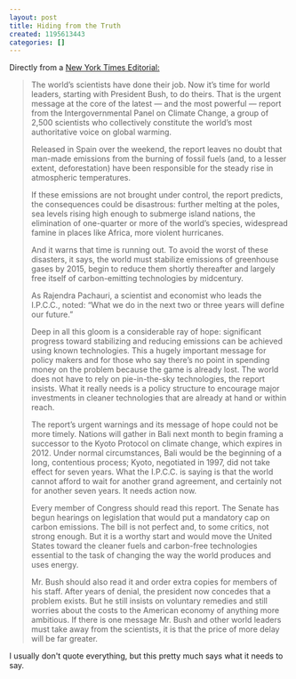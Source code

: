 ```yaml
---
layout: post
title: Hiding from the Truth
created: 1195613443
categories: []
---
```

Directly from a [New York Times Editorial:](http://www.nytimes.com/2007/11/20/opinion/20tue1.html)
<blockquote>The world’s scientists have done their job. Now it’s time for world leaders, starting with President Bush, to do theirs. That is the urgent message at the core of the latest — and the most powerful — report from the Intergovernmental Panel on Climate Change, a group of 2,500 scientists who collectively constitute the world’s most authoritative voice on global warming.

Released in Spain over the weekend, the report leaves no doubt that man-made emissions from the burning of fossil fuels (and, to a lesser extent, deforestation) have been responsible for the steady rise in atmospheric temperatures.

If these emissions are not brought under control, the report predicts, the consequences could be disastrous: further melting at the poles, sea levels rising high enough to submerge island nations, the elimination of one-quarter or more of the world’s species, widespread famine in places like Africa, more violent hurricanes.

And it warns that time is running out. To avoid the worst of these disasters, it says, the world must stabilize emissions of greenhouse gases by 2015, begin to reduce them shortly thereafter and largely free itself of carbon-emitting technologies by midcentury.

As Rajendra Pachauri, a scientist and economist who leads the I.P.C.C., noted: “What we do in the next two or three years will define our future.”

Deep in all this gloom is a considerable ray of hope: significant progress toward stabilizing and reducing emissions can be achieved using known technologies. This a hugely important message for policy makers and for those who say there’s no point in spending money on the problem because the game is already lost. The world does not have to rely on pie-in-the-sky technologies, the report insists. What it really needs is a policy structure to encourage major investments in cleaner technologies that are already at hand or within reach.

The report’s urgent warnings and its message of hope could not be more timely. Nations will gather in Bali next month to begin framing a successor to the Kyoto Protocol on climate change, which expires in 2012. Under normal circumstances, Bali would be the beginning of a long, contentious process; Kyoto, negotiated in 1997, did not take effect for seven years. What the I.P.C.C. is saying is that the world cannot afford to wait for another grand agreement, and certainly not for another seven years. It needs action now.

Every member of Congress should read this report. The Senate has begun hearings on legislation that would put a mandatory cap on carbon emissions. The bill is not perfect and, to some critics, not strong enough. But it is a worthy start and would move the United States toward the cleaner fuels and carbon-free technologies essential to the task of changing the way the world produces and uses energy.

Mr. Bush should also read it and order extra copies for members of his staff. After years of denial, the president now concedes that a problem exists. But he still insists on voluntary remedies and still worries about the costs to the American economy of anything more ambitious. If there is one message Mr. Bush and other world leaders must take away from the scientists, it is that the price of more delay will be far greater. </blockquote>
I usually don't quote everything, but this pretty much says what it needs to say.
